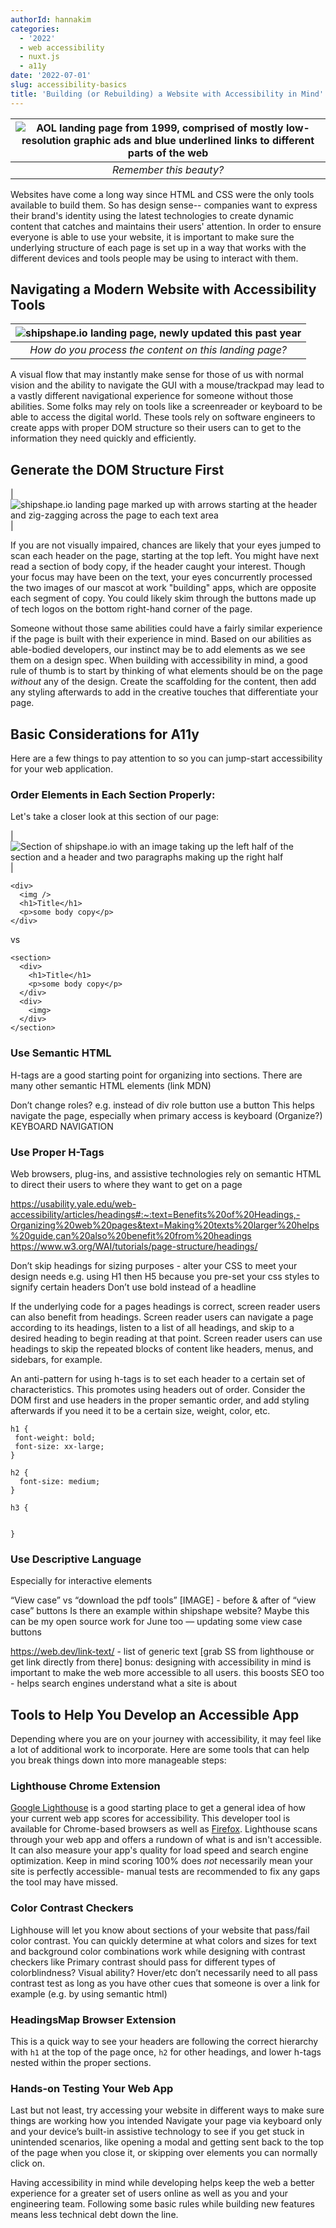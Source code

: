 ```yaml
---
authorId: hannakim
categories: 
  - '2022'
  - web accessibility
  - nuxt.js
  - a11y
date: '2022-07-01'
slug: accessibility-basics
title: 'Building (or Rebuilding) a Website with Accessibility in Mind'
---
```


| ![AOL landing page from 1999, comprised of mostly low-resolution graphic ads and blue underlined links to different parts of the web](/img/blog/AOL-1999.png) |
|:--:|
| *Remember this beauty?* |

Websites have come a long way since HTML and CSS were the only tools available to build them. So has design sense-- companies want to express their brand's identity using the latest technologies to create dynamic content that catches and maintains their users' attention. In order to ensure everyone is able to use your website, it is important to make sure the underlying structure of each page is set up in a way that works with the different devices and tools people may be using to interact with them.

## Navigating a Modern Website with Accessibility Tools

| ![shipshape.io landing page, newly updated this past year](/img/blog/shipshape-home.png) |
|:--:|
| *How do you process the content on this landing page?* |

A visual flow that may instantly make sense for those of us with normal vision and the ability to navigate the GUI with a mouse/trackpad may lead to a vastly different navigational experience for someone without those abilities. Some folks may rely on tools like a screenreader or keyboard to be able to access the digital world. These tools rely on software engineers to create apps with proper DOM structure so their users can to get to the information they need quickly and efficiently.

## Generate the DOM Structure First

| ![shipshape.io landing page marked up with arrows starting at the header and zig-zagging across the page to each text area](/img/blog/shipshape-home.png) |

If you are not visually impaired, chances are likely that your eyes jumped to scan each header on the page, starting at the top left. You might have next read a section of body copy, if the header caught your interest. Though your focus may have been on the text, your eyes concurrently processed the two images of our mascot at work "building" apps, which are opposite each segment of copy. You could likely skim through the buttons made up of tech logos on the bottom right-hand corner of the page. 

Someone without those same abilities could have a fairly similar experience if the page is built with their experience in mind. Based on our abilities as able-bodied developers, our instinct may be to add elements as we see them on a design spec. When building with accessibility in mind, a good rule of thumb is to start by thinking of what elements should be on the page *without* any of the design. Create the scaffolding for the content, then add any styling afterwards to add in the creative touches that differentiate your page.

## Basic Considerations for A11y 

Here are a few things to pay attention to so you can jump-start accessibility for your web application.

### Order Elements in Each Section Properly:

Let's take a closer look at this section of our page:

| ![Section of shipshape.io with an image taking up the left half of the section and a header and two paragraphs making up the right half](/img/blog/image-before-header.png) |

```
<div>
  <img />
  <h1>Title</h1>
  <p>some body copy</p>
</div>
```

vs

```
<section>
  <div>
    <h1>Title</h1>
    <p>some body copy</p>
  </div>
  <div>
    <img>
  </div>
</section>

```

### Use Semantic HTML

H-tags are a good starting point for organizing into sections. There are many other semantic HTML elements
(link MDN) 

Don’t change roles? e.g. instead of div role button use a button 
This helps navigate the page, especially when primary access is keyboard 
(Organize?) KEYBOARD NAVIGATION

### Use Proper H-Tags

Web browsers, plug-ins, and assistive technologies rely on semantic HTML to direct their users to where they want to get on a page

https://usability.yale.edu/web-accessibility/articles/headings#:~:text=Benefits%20of%20Headings,-Organizing%20web%20pages&text=Making%20texts%20larger%20helps%20guide,can%20also%20benefit%20from%20headings
https://www.w3.org/WAI/tutorials/page-structure/headings/

Don’t skip headings for sizing purposes - alter your CSS to meet your design needs
e.g. using H1 then H5 because you pre-set your css styles to signify certain headers
Don’t use bold instead of a headline

If the underlying code for a pages headings is correct, screen reader users can also benefit from headings. Screen reader users can navigate a page according to its headings, listen to a list of all headings, and skip to a desired heading to begin reading at that point. Screen reader users can use headings to skip the repeated blocks of content like headers, menus, and sidebars, for example.

An anti-pattern for using h-tags is to set each header to a certain set of characteristics. This promotes using headers out of order. Consider the DOM first and use headers in the proper semantic order, and add styling afterwards if you need it to be a certain size, weight, color, etc.

```
h1 {
 font-weight: bold;
 font-size: xx-large;
}

h2 {
  font-size: medium;
}

h3 {


}
```

### Use Descriptive Language

Especially for interactive elements 

“View case” vs “download the pdf tools”
[IMAGE] - before & after of “view case” buttons
Is there an example within shipshape website?
Maybe this can be my open source work for June too — updating some view case buttons

https://web.dev/link-text/ - list of generic text [grab SS from lighthouse or get link directly from there]
bonus: designing with accessibility in mind is important to make the web more accessible to all users. this boosts SEO too - helps search engines understand what a site is about


## Tools to Help You Develop an Accessible App

Depending where you are on your journey with accessibility, it may feel like a lot of additional work to incorporate. Here are some tools that can help you break things down into more manageable steps:

### Lighthouse Chrome Extension
[Google Lighthouse](https://chrome.google.com/webstore/detail/lighthouse/blipmdconlkpinefehnmjammfjpmpbjk?hl=en) is a good starting place to get a general idea of how your current web app scores for accessibility. This developer tool is available for Chrome-based browsers as well as [Firefox](https://addons.mozilla.org/en-US/firefox/addon/google-lighthouse/). Lighthouse scans through your web app and offers a rundown of what is and isn't accessible. It can also measure your app's quality for load speed and search engine optimization. Keep in mind scoring 100% does *not* necessarily mean your site is perfectly accessible- manual tests are recommended to fix any gaps the tool may have missed.

### Color Contrast Checkers
Lighhouse will let you know about sections of your website that pass/fail color contrast. You can quickly determine at what colors and sizes for text and background color combinations work while designing with contrast checkers like 
Primary contrast should pass for different types of colorblindness? Visual ability?
Hover/etc don’t necessarily need to all pass contrast test as long as you have other cues that someone is over a link for example (e.g. by using semantic html)

### HeadingsMap Browser Extension
This is a quick way to see your headers are following the correct hierarchy with `h1` at the top of the page once, `h2` for other headings, and lower h-tags nested within the proper sections.

### Hands-on Testing Your Web App
Last but not least, try accessing your website in different ways to make sure things are working how you intended 
Navigate your page via keyboard only and your device’s built-in assistive technology to see if you get stuck in unintended scenarios, like opening a modal and getting sent back to the top of the page when you close it, or skipping over elements you can normally click on. 

Having accessibility in mind while developing helps keep the web a better experience for a greater set of users online as well as you and your engineering team. Following some basic rules while building new features means less technical debt down the line. 